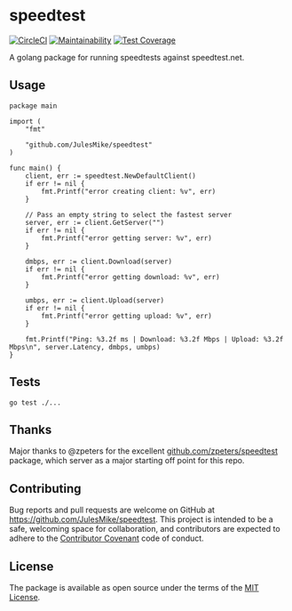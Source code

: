 # speedtest
[![CircleCI](https://circleci.com/gh/kylegrantlucas/speedtest.svg?style=shield)](https://circleci.com/gh/kylegrantlucas/speedtest) [![Maintainability](https://api.codeclimate.com/v1/badges/2130b46a52f698b3eaf1/maintainability)](https://codeclimate.com/github/kylegrantlucas/speedtest/maintainability) [![Test Coverage](https://api.codeclimate.com/v1/badges/2130b46a52f698b3eaf1/test_coverage)](https://codeclimate.com/github/kylegrantlucas/speedtest/test_coverage)

A golang package for running speedtests against speedtest.net.

## Usage
```
package main

import (
	"fmt"

	"github.com/JulesMike/speedtest"
)

func main() {
	client, err := speedtest.NewDefaultClient()
	if err != nil {
		fmt.Printf("error creating client: %v", err)
	}
	
	// Pass an empty string to select the fastest server
	server, err := client.GetServer("")
	if err != nil {
		fmt.Printf("error getting server: %v", err)
	}

	dmbps, err := client.Download(server)
	if err != nil {
		fmt.Printf("error getting download: %v", err)
	}

	umbps, err := client.Upload(server)
	if err != nil {
		fmt.Printf("error getting upload: %v", err)
	}

	fmt.Printf("Ping: %3.2f ms | Download: %3.2f Mbps | Upload: %3.2f Mbps\n", server.Latency, dmbps, umbps)
}

```
## Tests
`go test ./...`
## Thanks

Major thanks to @zpeters for the excellent [github.com/zpeters/speedtest](https://github.com/zpeters/speedtest) package, which server as a major starting off point for this repo.

## Contributing

Bug reports and pull requests are welcome on GitHub at https://github.com/JulesMike/speedtest. This project is intended to be a safe, welcoming space for collaboration, and contributors are expected to adhere to the [Contributor Covenant](http://contributor-covenant.org) code of conduct.

## License

The package is available as open source under the terms of the [MIT License](http://opensource.org/licenses/MIT).
